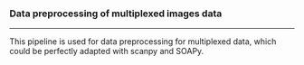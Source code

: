 ### Data preprocessing of multiplexed images data
***
This pipeline is used for data preprocessing for multiplexed data, which could be perfectly adapted with scanpy and SOAPy.

